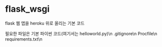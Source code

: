 # flask_wsgi
flask 웹 앱을 heroku 위로 올리는 기본 코드

필요한 파일은 기본 파이썬 코드(여기서는 helloworld.py)\n
.gitignore\n
Procfile\n
requirements.txt\n

